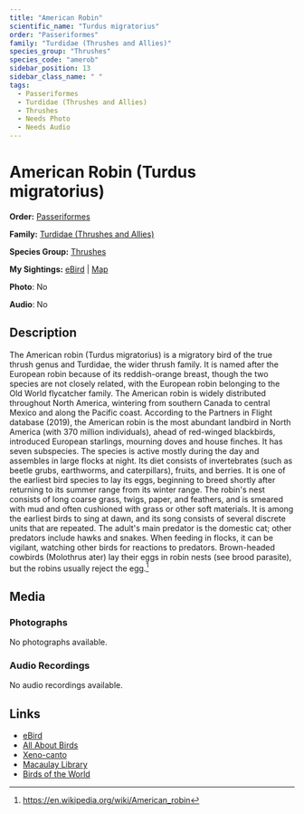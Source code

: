 ```yaml
---
title: "American Robin"
scientific_name: "Turdus migratorius"
order: "Passeriformes"
family: "Turdidae (Thrushes and Allies)"
species_group: "Thrushes"
species_code: "amerob"
sidebar_position: 13
sidebar_class_name: " "
tags: 
  - Passeriformes
  - Turdidae (Thrushes and Allies)
  - Thrushes
  - Needs Photo
  - Needs Audio
---
```


# American Robin (Turdus migratorius)

**Order:** [Passeriformes](/tags/passeriformes)

**Family:** [Turdidae (Thrushes and Allies)](/tags/turdidae-thrushes-and-allies)

**Species Group:** [Thrushes](/tags/thrushes)

**My Sightings:** [eBird](https://ebird.org/lifelist?r=world&time=life&spp=amerob) | [Map](/map?species_code=amerob)

**Photo**: No 

**Audio**: No

## Description
The American robin (Turdus migratorius) is a migratory bird of the true thrush genus and Turdidae, the wider thrush family. It is named after the European robin because of its reddish-orange breast, though the two species are not closely related, with the European robin belonging to the Old World flycatcher family. The American robin is widely distributed throughout North America, wintering from southern Canada to central Mexico and along the Pacific coast.
According to the Partners in Flight database (2019), the American robin is the most abundant landbird in North America (with 370 million individuals), ahead of red-winged blackbirds, introduced European starlings, mourning doves and house finches. It has seven subspecies.
The species is active mostly during the day and assembles in large flocks at night. Its diet consists of invertebrates (such as beetle grubs, earthworms, and caterpillars), fruits, and berries. It is one of the earliest bird species to lay its eggs, beginning to breed shortly after returning to its summer range from its winter range. The robin's nest consists of long coarse grass, twigs, paper, and feathers, and is smeared with mud and often cushioned with grass or other soft materials. It is among the earliest birds to sing at dawn, and its song consists of several discrete units that are repeated.
The adult's main predator is the domestic cat; other predators include hawks and snakes. When feeding in flocks, it can be vigilant, watching other birds for reactions to predators. Brown-headed cowbirds (Molothrus ater) lay their eggs in robin nests (see brood parasite), but the robins usually reject the egg.[^1]

[^1]: https://en.wikipedia.org/wiki/American_robin

## Media
### Photographs
No photographs available.

### Audio Recordings
No audio recordings available.

## Links
* [eBird](https://ebird.org/species/amerob) 
* [All About Birds](https://www.allaboutbirds.org/guide/amerob) 
* [Xeno-canto](https://www.xeno-canto.org/species/turdus-migratorius) 
* [Macaulay Library](https://search.macaulaylibrary.org/catalog?taxonCode=amerob&sort=rating_rank_desc)
* [Birds of the World](https://birdsoftheworld.org/bow/species/amerob)
